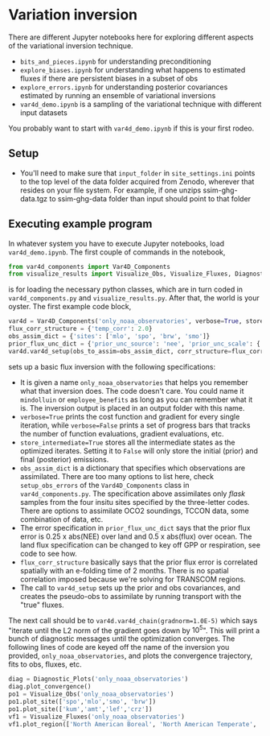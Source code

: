 # Variation inversion

There are different Jupyter notebooks here for exploring different aspects of the variational inversion technique.

* `bits_and_pieces.ipynb` for understanding preconditioning
* `explore_biases.ipynb` for understanding what happens to estimated fluxes if there are persistent biases in a subset of obs
* `explore_errors.ipynb` for understanding posterior covariances estimated by running an ensemble of variational inversions
* `var4d_demo.ipynb` is a sampling of the variational technique with different input datasets

You probably want to start with `var4d_demo.ipynb` if this is your first rodeo.

## Setup

* You'll need to make sure that `input_folder` in `site_settings.ini` points to the top level of the data folder acquired from Zenodo, wherever that resides on your file system. For example, if one unzips ssim-ghg-data.tgz to ssim-ghg-data folder than input should point to that folder

## Executing example program

In whatever system you have to execute Jupyter notebooks, load `var4d_demo.ipynb`. The first couple of commands in the notebook,

```python
from var4d_components import Var4D_Components
from visualize_results import Visualize_Obs, Visualize_Fluxes, Diagnostic_Plots
```

is for loading the necessary python classes, which are in turn coded in `var4d_components.py` and `visualize_results.py`. After that, the world is your oyster. The first example code block,

```python
var4d = Var4D_Components('only_noaa_observatories', verbose=True, store_intermediate=True)
flux_corr_structure = {'temp_corr': 2.0}
obs_assim_dict = {'sites': ['mlo', 'spo', 'brw', 'smo']}
prior_flux_unc_dict = {'prior_unc_source': 'nee', 'prior_unc_scale': {'land': 0.25, 'ocean': 0.5}}
var4d.var4d_setup(obs_to_assim=obs_assim_dict, corr_structure=flux_corr_structure, **prior_flux_unc_dict)
```

sets up a basic flux inversion with the following specifications:

* It is given a name `only_noaa_observatories` that helps you remember what that inversion does. The code doesn't care. You could name it `mindolluin` or `employee_benefits` as long as you can remember what it is. The inversion output is placed in an output folder with this name.
* `verbose=True` prints the cost function and gradient for every single iteration, while `verbose=False` prints a set of progress bars that tracks the number of function evaluations, gradient evaluations, etc.
* `store_intermediate=True` stores all the intermediate states as the optimized iterates. Setting it to `False` will only store the initial (prior) and final (posterior) emissions.
* `obs_assim_dict` is a dictionary that specifies which observations are assimilated. There are too many options to list here, check `setup_obs_errors` of the `Vard4D_Components` class in `var4d_components.py`. The specification above assimilates only *flask* samples from the four insitu sites specified by the three-letter codes. There are options to assimilate OCO2 soundings, TCCON data, some combination of data, etc.
* The error specification in `prior_flux_unc_dict` says that the prior flux error is 0.25 x abs(NEE) over land and 0.5 x abs(flux) over ocean. The land flux specification can be changed to key off GPP or respiration, see code to see how.
* `flux_corr_structure` basically says that the prior flux error is correlated spatially with an e-folding time of 2 months. There is no spatial correlation imposed because we're solving for TRANSCOM regions.
* The call to `var4d_setup` sets up the prior and obs covariances, and creates the pseudo-obs to assimilate by running transport with the "true" fluxes.

The next call should be to `var4d.var4d_chain(gradnorm=1.0E-5)` which says "iterate until the L2 norm of the gradient goes down by $10^5$". This will print a bunch of diagnostic messages until the optimization converges. The following lines of code are keyed off the name of the inversion you provided, `only_noaa_observatories`, and plots the convergence trajectory, fits to obs, fluxes, etc.

```python
diag = Diagnostic_Plots('only_noaa_observatories')
diag.plot_convergence()
po1 = Visualize_Obs('only_noaa_observatories')
po1.plot_site(['spo','mlo','smo', 'brw'])
po1.plot_site(['kum','amt','lef','crz'])
vf1 = Visualize_Fluxes('only_noaa_observatories')
vf1.plot_region(['North American Boreal', 'North American Temperate', 'South American Tropical', 'South American Temperate'])
```